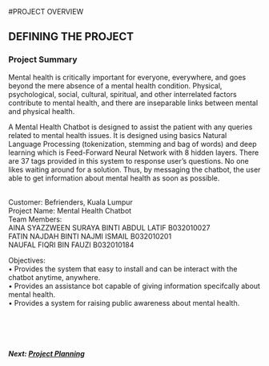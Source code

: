 #PROJECT OVERVIEW

## DEFINING THE PROJECT

### Project Summary

Mental health is critically important for everyone, everywhere, and goes beyond the mere absence of a mental health condition. Physical, psychological, social, cultural, spiritual, and other interrelated factors contribute to mental health, and there are inseparable links between mental and physical health.

A Mental Health Chatbot is designed to assist the patient with any queries related to mental health issues. It is designed using basics Natural Language Processing (tokenization, stemming and bag of words) and deep learning which is Feed-Forward Neural Network with 8 hidden layers.  There are 37 tags provided in this system to response user’s questions. No one likes waiting around for a solution. Thus, by messaging the chatbot, the user able to get information about mental health as soon as possible.

<br>Customer: Befrienders, Kuala Lumpur
<br>Project Name:  Mental Health Chatbot
<br>Team Members:
<br>AINA SYAZZWEEN SURAYA BINTI ABDUL LATIF B032010027
<br>FATIN NAJDAH BINTI NAJMI ISMAIL B032010201
<br>NAUFAL FIQRI BIN FAUZI   B032010184

Objectives:
<br>•	Provides the system that easy to install and can be interact with the chatbot anytime, anywhere.
<br>•	Provides an assistance bot capable of giving information specifcally about mental health.
<br>•	Provides a system for raising public awareness about mental health.

<br><br><br>
##### Next: [Project Planning](B-PROJECT_PLANNING.md)